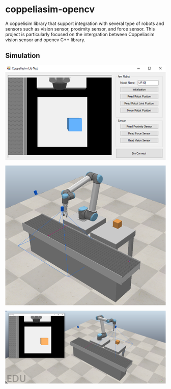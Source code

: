 # coppeliasim-opencv
A coppelisim library that support integration with several type of robots and sensors such as vision sensor, proximity sensor, and force sensor. This project is particularly focused on the intergration between Coppeliasim vision sensor and opencv C++ library.

## Simulation

![simulation](images/GUI.PNG)


![simulation](images/simulation.PNG)


![simulation](images/vision-sensor-results.PNG)
